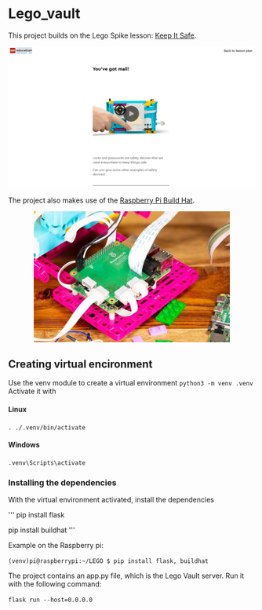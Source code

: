 # Lego_vault
This project builds on the Lego Spike lesson: [Keep It Safe](https://education.lego.com/en-au/lessons/prime-kickstart-a-business/keep-it-safe/). 

![Image of lesson 7 from Lego Education](images/Lesson_7.png "Lego Education's lesson 7")


The project also makes use of the [Raspberry Pi Build Hat](https://www.raspberrypi.com/products/build-hat/).
<p align="center">
  <img src="images/build-hat.jpg" alt="Picture" width="400" style="margin: 0 auto" /></img>
</p>

## Creating virtual encironment
Use the venv module to create a virtual environment
`python3 -m venv .venv`
Activate it with
#### Linux
`. ./.venv/bin/activate`
#### Windows
`.venv\Scripts\activate`

### Installing the dependencies
With the virtual environment activated, install the dependencies

'''
pip install flask

pip install buildhat
'''

Example on the Raspberry pi:

```(venv)pi@raspberrypi:~/LEGO $ pip install flask, buildhat```

The project contains an app.py file, which is the Lego Vault server. Run it with the following command:

`flask run --host=0.0.0.0`
